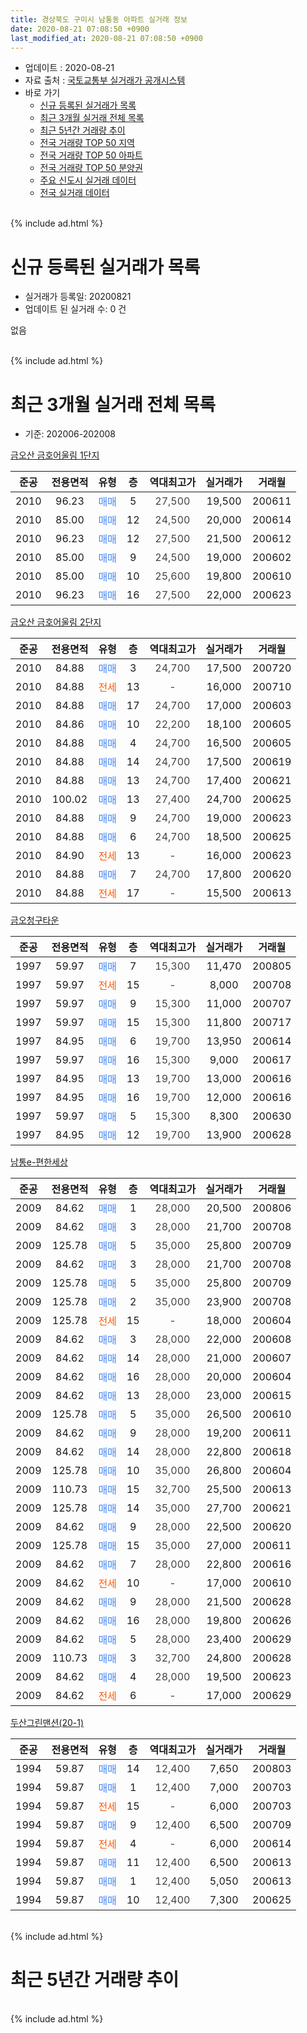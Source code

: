 ```yaml
---
title: 경상북도 구미시 남통동 아파트 실거래 정보
date: 2020-08-21 07:08:50 +0900
last_modified_at: 2020-08-21 07:08:50 +0900
---
```


* 업데이트 : 2020-08-21
* 자료 출처 : [국토교통부 실거래가 공개시스템](http://rt.molit.go.kr)
* 바로 가기
    * [신규 등록된 실거래가 목록](#신규-등록된-실거래가-목록)
    * [최근 3개월 실거래 전체 목록](#최근-3개월-실거래-전체-목록)
    * [최근 5년간 거래량 추이](#최근-5년간-거래량-추이)
    * [전국 거래량 TOP 50 지역](https://inasie.github.io/apt-trade-info/최근-3개월-전국에서-가장-거래가-많이-발생한-지역)
    * [전국 거래량 TOP 50 아파트](https://inasie.github.io/apt-trade-info/최근-3개월-전국에서-가장-거래가-많이-발생한-아파트)
    * [전국 거래량 TOP 50 분양권](https://inasie.github.io/apt-trade-info/최근-3개월-전국에서-가장-거래가-많이-발생한-분양권)
    * [주요 신도시 실거래 데이터](https://inasie.github.io/apt-trade-info/주요-신도시)
    * [전국 실거래 데이터](https://inasie.github.io/apt-trade-info/전국)
<br>
{% include ad.html %}
<br>

# 신규 등록된 실거래가 목록
* 실거래가 등록일: 20200821
* 업데이트 된 실거래 수: 0 건

없음

<br>
{% include ad.html %}
<br>

# 최근 3개월 실거래 전체 목록
* 기준: 202006-202008


[금오산 금호어울림 1단지](https://search.naver.com/search.naver?query=%EA%B2%BD%EC%83%81%EB%B6%81%EB%8F%84+%EA%B5%AC%EB%AF%B8%EC%8B%9C+%EB%82%A8%ED%86%B5%EB%8F%99+%EA%B8%88%EC%98%A4%EC%82%B0+%EA%B8%88%ED%98%B8%EC%96%B4%EC%9A%B8%EB%A6%BC+1%EB%8B%A8%EC%A7%80)

|준공|전용면적|유형|층|역대최고가|실거래가|거래월|
|:---:|:---:|:---:|:---:|:---:|:---:|:---:|
|2010|96.23|<span style="color:#4285f3">매매</span>|5|<span style="color:#444444">27,500</span>|19,500|200611|
|2010|85.00|<span style="color:#4285f3">매매</span>|12|<span style="color:#444444">24,500</span>|20,000|200614|
|2010|96.23|<span style="color:#4285f3">매매</span>|12|<span style="color:#444444">27,500</span>|21,500|200612|
|2010|85.00|<span style="color:#4285f3">매매</span>|9|<span style="color:#444444">24,500</span>|19,000|200602|
|2010|85.00|<span style="color:#4285f3">매매</span>|10|<span style="color:#444444">25,600</span>|19,800|200610|
|2010|96.23|<span style="color:#4285f3">매매</span>|16|<span style="color:#444444">27,500</span>|22,000|200623|

[금오산 금호어울림 2단지](https://search.naver.com/search.naver?query=%EA%B2%BD%EC%83%81%EB%B6%81%EB%8F%84+%EA%B5%AC%EB%AF%B8%EC%8B%9C+%EB%82%A8%ED%86%B5%EB%8F%99+%EA%B8%88%EC%98%A4%EC%82%B0+%EA%B8%88%ED%98%B8%EC%96%B4%EC%9A%B8%EB%A6%BC+2%EB%8B%A8%EC%A7%80)

|준공|전용면적|유형|층|역대최고가|실거래가|거래월|
|:---:|:---:|:---:|:---:|:---:|:---:|:---:|
|2010|84.88|<span style="color:#4285f3">매매</span>|3|<span style="color:#444444">24,700</span>|17,500|200720|
|2010|84.88|<span style="color:#ff5a00">전세</span>|13|<span style="color:#444444">-</span>|16,000|200710|
|2010|84.88|<span style="color:#4285f3">매매</span>|17|<span style="color:#444444">24,700</span>|17,000|200603|
|2010|84.86|<span style="color:#4285f3">매매</span>|10|<span style="color:#444444">22,200</span>|18,100|200605|
|2010|84.88|<span style="color:#4285f3">매매</span>|4|<span style="color:#444444">24,700</span>|16,500|200605|
|2010|84.88|<span style="color:#4285f3">매매</span>|14|<span style="color:#444444">24,700</span>|17,500|200619|
|2010|84.88|<span style="color:#4285f3">매매</span>|13|<span style="color:#444444">24,700</span>|17,400|200621|
|2010|100.02|<span style="color:#4285f3">매매</span>|13|<span style="color:#444444">27,400</span>|24,700|200625|
|2010|84.88|<span style="color:#4285f3">매매</span>|9|<span style="color:#444444">24,700</span>|19,000|200623|
|2010|84.88|<span style="color:#4285f3">매매</span>|6|<span style="color:#444444">24,700</span>|18,500|200625|
|2010|84.90|<span style="color:#ff5a00">전세</span>|13|<span style="color:#444444">-</span>|16,000|200623|
|2010|84.88|<span style="color:#4285f3">매매</span>|7|<span style="color:#444444">24,700</span>|17,800|200620|
|2010|84.88|<span style="color:#ff5a00">전세</span>|17|<span style="color:#444444">-</span>|15,500|200613|

[금오청구타운](https://search.naver.com/search.naver?query=%EA%B2%BD%EC%83%81%EB%B6%81%EB%8F%84+%EA%B5%AC%EB%AF%B8%EC%8B%9C+%EB%82%A8%ED%86%B5%EB%8F%99+%EA%B8%88%EC%98%A4%EC%B2%AD%EA%B5%AC%ED%83%80%EC%9A%B4)

|준공|전용면적|유형|층|역대최고가|실거래가|거래월|
|:---:|:---:|:---:|:---:|:---:|:---:|:---:|
|1997|59.97|<span style="color:#4285f3">매매</span>|7|<span style="color:#444444">15,300</span>|11,470|200805|
|1997|59.97|<span style="color:#ff5a00">전세</span>|15|<span style="color:#444444">-</span>|8,000|200708|
|1997|59.97|<span style="color:#4285f3">매매</span>|9|<span style="color:#444444">15,300</span>|11,000|200707|
|1997|59.97|<span style="color:#4285f3">매매</span>|15|<span style="color:#444444">15,300</span>|11,800|200717|
|1997|84.95|<span style="color:#4285f3">매매</span>|6|<span style="color:#444444">19,700</span>|13,950|200614|
|1997|59.97|<span style="color:#4285f3">매매</span>|16|<span style="color:#444444">15,300</span>|9,000|200617|
|1997|84.95|<span style="color:#4285f3">매매</span>|13|<span style="color:#444444">19,700</span>|13,000|200616|
|1997|84.95|<span style="color:#4285f3">매매</span>|16|<span style="color:#444444">19,700</span>|12,000|200616|
|1997|59.97|<span style="color:#4285f3">매매</span>|5|<span style="color:#444444">15,300</span>|8,300|200630|
|1997|84.95|<span style="color:#4285f3">매매</span>|12|<span style="color:#444444">19,700</span>|13,900|200628|

[남통e-편한세상](https://search.naver.com/search.naver?query=%EA%B2%BD%EC%83%81%EB%B6%81%EB%8F%84+%EA%B5%AC%EB%AF%B8%EC%8B%9C+%EB%82%A8%ED%86%B5%EB%8F%99+%EB%82%A8%ED%86%B5e-%ED%8E%B8%ED%95%9C%EC%84%B8%EC%83%81)

|준공|전용면적|유형|층|역대최고가|실거래가|거래월|
|:---:|:---:|:---:|:---:|:---:|:---:|:---:|
|2009|84.62|<span style="color:#4285f3">매매</span>|1|<span style="color:#444444">28,000</span>|20,500|200806|
|2009|84.62|<span style="color:#4285f3">매매</span>|3|<span style="color:#444444">28,000</span>|21,700|200708|
|2009|125.78|<span style="color:#4285f3">매매</span>|5|<span style="color:#444444">35,000</span>|25,800|200709|
|2009|84.62|<span style="color:#4285f3">매매</span>|3|<span style="color:#444444">28,000</span>|21,700|200708|
|2009|125.78|<span style="color:#4285f3">매매</span>|5|<span style="color:#444444">35,000</span>|25,800|200709|
|2009|125.78|<span style="color:#4285f3">매매</span>|2|<span style="color:#444444">35,000</span>|23,900|200708|
|2009|125.78|<span style="color:#ff5a00">전세</span>|15|<span style="color:#444444">-</span>|18,000|200604|
|2009|84.62|<span style="color:#4285f3">매매</span>|3|<span style="color:#444444">28,000</span>|22,000|200608|
|2009|84.62|<span style="color:#4285f3">매매</span>|14|<span style="color:#444444">28,000</span>|21,000|200607|
|2009|84.62|<span style="color:#4285f3">매매</span>|16|<span style="color:#444444">28,000</span>|20,000|200604|
|2009|84.62|<span style="color:#4285f3">매매</span>|13|<span style="color:#444444">28,000</span>|23,000|200615|
|2009|125.78|<span style="color:#4285f3">매매</span>|5|<span style="color:#444444">35,000</span>|26,500|200610|
|2009|84.62|<span style="color:#4285f3">매매</span>|9|<span style="color:#444444">28,000</span>|19,200|200611|
|2009|84.62|<span style="color:#4285f3">매매</span>|14|<span style="color:#444444">28,000</span>|22,800|200618|
|2009|125.78|<span style="color:#4285f3">매매</span>|10|<span style="color:#444444">35,000</span>|26,800|200604|
|2009|110.73|<span style="color:#4285f3">매매</span>|15|<span style="color:#444444">32,700</span>|25,500|200613|
|2009|125.78|<span style="color:#4285f3">매매</span>|14|<span style="color:#444444">35,000</span>|27,700|200621|
|2009|84.62|<span style="color:#4285f3">매매</span>|9|<span style="color:#444444">28,000</span>|22,500|200620|
|2009|125.78|<span style="color:#4285f3">매매</span>|15|<span style="color:#444444">35,000</span>|27,000|200611|
|2009|84.62|<span style="color:#4285f3">매매</span>|7|<span style="color:#444444">28,000</span>|22,800|200616|
|2009|84.62|<span style="color:#ff5a00">전세</span>|10|<span style="color:#444444">-</span>|17,000|200610|
|2009|84.62|<span style="color:#4285f3">매매</span>|9|<span style="color:#444444">28,000</span>|21,500|200628|
|2009|84.62|<span style="color:#4285f3">매매</span>|16|<span style="color:#444444">28,000</span>|19,800|200626|
|2009|84.62|<span style="color:#4285f3">매매</span>|5|<span style="color:#444444">28,000</span>|23,400|200629|
|2009|110.73|<span style="color:#4285f3">매매</span>|3|<span style="color:#444444">32,700</span>|24,800|200628|
|2009|84.62|<span style="color:#4285f3">매매</span>|4|<span style="color:#444444">28,000</span>|19,500|200623|
|2009|84.62|<span style="color:#ff5a00">전세</span>|6|<span style="color:#444444">-</span>|17,000|200629|


<script async src="//pagead2.googlesyndication.com/pagead/js/adsbygoogle.js"></script>
<!-- 기본 -->
<ins class="adsbygoogle"
     style="display:block"
     data-ad-client="ca-pub-2446590836940007"
     data-ad-slot="1659523306"
     data-ad-format="auto"
     data-full-width-responsive="true"></ins>
<script>
(adsbygoogle = window.adsbygoogle || []).push({});
</script>


[두산그린맨션(20-1)](https://search.naver.com/search.naver?query=%EA%B2%BD%EC%83%81%EB%B6%81%EB%8F%84+%EA%B5%AC%EB%AF%B8%EC%8B%9C+%EB%82%A8%ED%86%B5%EB%8F%99+%EB%91%90%EC%82%B0%EA%B7%B8%EB%A6%B0%EB%A7%A8%EC%85%98%2820-1%29)

|준공|전용면적|유형|층|역대최고가|실거래가|거래월|
|:---:|:---:|:---:|:---:|:---:|:---:|:---:|
|1994|59.87|<span style="color:#4285f3">매매</span>|14|<span style="color:#444444">12,400</span>|7,650|200803|
|1994|59.87|<span style="color:#4285f3">매매</span>|1|<span style="color:#444444">12,400</span>|7,000|200703|
|1994|59.87|<span style="color:#ff5a00">전세</span>|15|<span style="color:#444444">-</span>|6,000|200703|
|1994|59.87|<span style="color:#4285f3">매매</span>|9|<span style="color:#444444">12,400</span>|6,500|200709|
|1994|59.87|<span style="color:#ff5a00">전세</span>|4|<span style="color:#444444">-</span>|6,000|200614|
|1994|59.87|<span style="color:#4285f3">매매</span>|11|<span style="color:#444444">12,400</span>|6,500|200613|
|1994|59.87|<span style="color:#4285f3">매매</span>|1|<span style="color:#444444">12,400</span>|5,050|200613|
|1994|59.87|<span style="color:#4285f3">매매</span>|10|<span style="color:#444444">12,400</span>|7,300|200625|


<br>
{% include ad.html %}
<br>

# 최근 5년간 거래량 추이


<div style="width:100%;">
    <canvas id="deal_progress" height="200"></canvas>
</div>

<script>
new Chart(document.getElementById("deal_progress"), {
    type: 'line',
    data: {
        labels: ['201508','201509','201510','201511','201512','201601','201602','201603','201604','201605','201606','201607','201608','201609','201610','201611','201612','201701','201702','201703','201704','201705','201706','201707','201708','201709','201710','201711','201712','201801','201802','201803','201804','201805','201806','201807','201808','201809','201810','201811','201812','201901','201902','201903','201904','201905','201906','201907','201908','201909','201910','201911','201912','202001','202002','202003','202004','202005','202006','202007','202008'],
        datasets: [{
            label: '매매',
            pointRadius: 1,
            data: [15, 19, 24, 8, 8, 7, 8, 15, 12, 3, 11, 7, 16, 6, 14, 7, 11, 6, 7, 6, 9, 7, 7, 6, 8, 7, 18, 11, 13, 5, 12, 11, 8, 11, 6, 11, 9, 9, 15, 5, 6, 7, 5, 8, 6, 11, 8, 8, 4, 16, 9, 11, 12, 13, 16, 14, 13, 20, 42, 10, 3],
            borderColor: "rgba(255, 201, 14, 1)",
            backgroundColor: "rgba(255, 201, 14, 0.5)",
            fill: false,
            lineTension: 0
        },{
            label: '전월세',
            pointRadius: 1,
            data: [3, 10, 8, 2, 7, 4, 10, 5, 8, 9, 8, 6, 10, 11, 3, 9, 6, 4, 7, 5, 7, 6, 4, 5, 5, 7, 4, 5, 11, 5, 8, 10, 9, 6, 8, 5, 4, 4, 3, 6, 2, 4, 1, 7, 1, 5, 1, 6, 3, 7, 5, 5, 4, 5, 6, 7, 5, 5, 6, 3, 0],
            borderColor: "rgba(0, 141, 185, 1)",
            backgroundColor: "rgba(0, 141, 185, 0.5)",
            fill: false,
            lineTension: 0
        }
        ]
    },
    options: {
        responsive: true,
        title: {
            display: false
        },
        tooltips: {
            mode: 'index',
            intersect: false
        },
        hover: {
            mode: 'nearest',
            intersect: true
        },
        scales: {
            xAxes: [{
                display: true,
                scaleLabel: {
                    display: true,
                    labelString: '년/월'
                }
            }],
            yAxes: [{
                display: true,
                ticks: {
                    suggestedMin: 0,
                },
                scaleLabel: {
                    display: true,
                    labelString: '실거래 수'
                }
            }]
        }
    }
});

</script>


<br>
{% include ad.html %}
<br>

